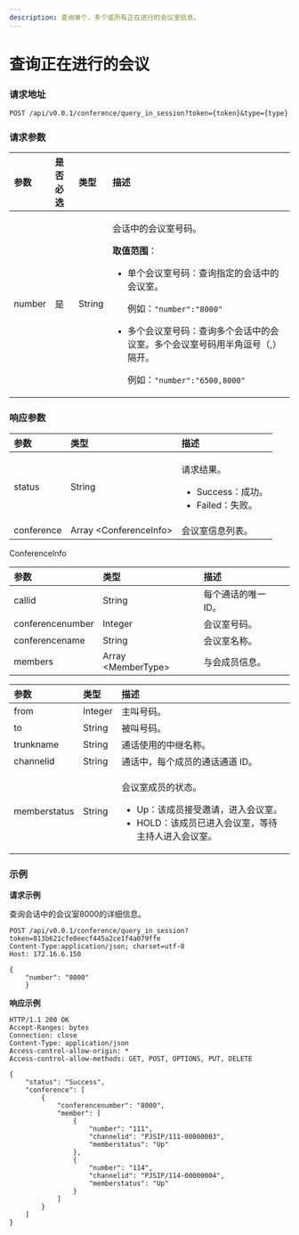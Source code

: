 ```yaml
---
description: 查询单个、多个或所有正在进行的会议室信息。
---
```


# 查询正在进行的会议

### 请求地址

```text
POST /api/v0.0.1/conference/query_in_session?token={token}&type={type}
```

### 请求参数

<table>
  <thead>
    <tr>
      <th style="text-align:left">&#x53C2;&#x6570;</th>
      <th style="text-align:left">&#x662F;&#x5426;&#x5FC5;&#x9009;</th>
      <th style="text-align:left">&#x7C7B;&#x578B;</th>
      <th style="text-align:left">&#x63CF;&#x8FF0;</th>
    </tr>
  </thead>
  <tbody>
    <tr>
      <td style="text-align:left">number</td>
      <td style="text-align:left">&#x662F;</td>
      <td style="text-align:left">String</td>
      <td style="text-align:left">
        <p>&#x4F1A;&#x8BDD;&#x4E2D;&#x7684;&#x4F1A;&#x8BAE;&#x5BA4;&#x53F7;&#x7801;&#x3002;</p>
        <p><b>&#x53D6;&#x503C;&#x8303;&#x56F4;</b>&#xFF1A;</p>
        <ul>
          <li>
            <p>&#x5355;&#x4E2A;&#x4F1A;&#x8BAE;&#x5BA4;&#x53F7;&#x7801;&#xFF1A;&#x67E5;&#x8BE2;&#x6307;&#x5B9A;&#x7684;&#x4F1A;&#x8BDD;&#x4E2D;&#x7684;&#x4F1A;&#x8BAE;&#x5BA4;&#x3002;</p>
            <p>&#x4F8B;&#x5982;&#xFF1A;<code>&quot;number&quot;:&quot;8000&quot;</code>
            </p>
          </li>
          <li>
            <p>&#x591A;&#x4E2A;&#x4F1A;&#x8BAE;&#x5BA4;&#x53F7;&#x7801;&#xFF1A;&#x67E5;&#x8BE2;&#x591A;&#x4E2A;&#x4F1A;&#x8BDD;&#x4E2D;&#x7684;&#x4F1A;&#x8BAE;&#x5BA4;&#x3002;&#x591A;&#x4E2A;&#x4F1A;&#x8BAE;&#x5BA4;&#x53F7;&#x7801;&#x7528;&#x534A;&#x89D2;&#x9017;&#x53F7;&#xFF08;,&#xFF09;&#x9694;&#x5F00;&#x3002;</p>
            <p>&#x4F8B;&#x5982;&#xFF1A;<code>&quot;number&quot;:&quot;6500,8000&quot;</code>
            </p>
          </li>
        </ul>
      </td>
    </tr>
  </tbody>
</table>

### 响应参数

<table>
  <thead>
    <tr>
      <th style="text-align:left">&#x53C2;&#x6570;</th>
      <th style="text-align:left">&#x7C7B;&#x578B;</th>
      <th style="text-align:left">&#x63CF;&#x8FF0;</th>
    </tr>
  </thead>
  <tbody>
    <tr>
      <td style="text-align:left">status</td>
      <td style="text-align:left">String</td>
      <td style="text-align:left">
        <p>&#x8BF7;&#x6C42;&#x7ED3;&#x679C;&#x3002;</p>
        <ul>
          <li>Success&#xFF1A;&#x6210;&#x529F;&#x3002;</li>
          <li>Failed&#xFF1A;&#x5931;&#x8D25;&#x3002;</li>
        </ul>
      </td>
    </tr>
    <tr>
      <td style="text-align:left">conference</td>
      <td style="text-align:left">Array &lt;ConferenceInfo&gt;</td>
      <td style="text-align:left">&#x4F1A;&#x8BAE;&#x5BA4;&#x4FE1;&#x606F;&#x5217;&#x8868;&#x3002;</td>
    </tr>
  </tbody>
</table>

ConferenceInfo

| 参数 | 类型 | 描述 |
| :--- | :--- | :--- |
| callid | String | 每个通话的唯一 ID。 |
| conferencenumber | Integer | 会议室号码。 |
| conferencename | String | 会议室名称。 |
| members | Array &lt;MemberType&gt; | 与会成员信息。 |

<table>
  <thead>
    <tr>
      <th style="text-align:left">&#x53C2;&#x6570;</th>
      <th style="text-align:left">&#x7C7B;&#x578B;</th>
      <th style="text-align:left">&#x63CF;&#x8FF0;</th>
    </tr>
  </thead>
  <tbody>
    <tr>
      <td style="text-align:left">from</td>
      <td style="text-align:left">Integer</td>
      <td style="text-align:left">&#x4E3B;&#x53EB;&#x53F7;&#x7801;&#x3002;</td>
    </tr>
    <tr>
      <td style="text-align:left">to</td>
      <td style="text-align:left">String</td>
      <td style="text-align:left">&#x88AB;&#x53EB;&#x53F7;&#x7801;&#x3002;</td>
    </tr>
    <tr>
      <td style="text-align:left">trunkname</td>
      <td style="text-align:left">String</td>
      <td style="text-align:left">&#x901A;&#x8BDD;&#x4F7F;&#x7528;&#x7684;&#x4E2D;&#x7EE7;&#x540D;&#x79F0;&#x3002;</td>
    </tr>
    <tr>
      <td style="text-align:left">channelid</td>
      <td style="text-align:left">String</td>
      <td style="text-align:left">&#x901A;&#x8BDD;&#x4E2D;&#xFF0C;&#x6BCF;&#x4E2A;&#x6210;&#x5458;&#x7684;&#x901A;&#x8BDD;&#x901A;&#x9053;
        ID&#x3002;</td>
    </tr>
    <tr>
      <td style="text-align:left">memberstatus</td>
      <td style="text-align:left">String</td>
      <td style="text-align:left">
        <p>&#x4F1A;&#x8BAE;&#x5BA4;&#x6210;&#x5458;&#x7684;&#x72B6;&#x6001;&#x3002;</p>
        <ul>
          <li>Up&#xFF1A;&#x8BE5;&#x6210;&#x5458;&#x63A5;&#x53D7;&#x9080;&#x8BF7;&#xFF0C;&#x8FDB;&#x5165;&#x4F1A;&#x8BAE;&#x5BA4;&#x3002;</li>
          <li>HOLD&#xFF1A;&#x8BE5;&#x6210;&#x5458;&#x5DF2;&#x8FDB;&#x5165;&#x4F1A;&#x8BAE;&#x5BA4;&#xFF0C;&#x7B49;&#x5F85;&#x4E3B;&#x6301;&#x4EBA;&#x8FDB;&#x5165;&#x4F1A;&#x8BAE;&#x5BA4;&#x3002;</li>
        </ul>
      </td>
    </tr>
  </tbody>
</table>

### 示例

**请求示例**

查询会话中的会议室8000的详细信息。

```text
POST /api/v0.0.1/conference/query_in_session?token=813b621cfe8eecf445a2ce1f4a079ffe
Content-Type:application/json; charset=utf-8
Host: 172.16.6.150

{
	"number": "8000"
	}
```

**响应示例**

```text
HTTP/1.1 200 OK
Accept-Ranges: bytes
Connection: close
Content-Type: application/json
Access-control-allow-origin: *
Access-control-allow-methods: GET, POST, OPTIONS, PUT, DELETE

{
    "status": "Success",
    "conference": [
        {
            "conferencenumber": "8000",
            "member": [
                {
                    "number": "111",
                    "channelid": "PJSIP/111-00000003",
                    "memberstatus": "Up"
                },
                {
                    "number": "114",
                    "channelid": "PJSIP/114-00000004",
                    "memberstatus": "Up"
                }
            ]
        }
    ]
}
```

